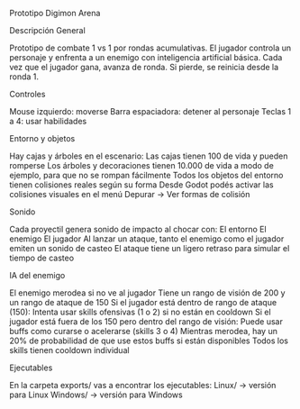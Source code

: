 Prototipo Digimon Arena


Descripción General

Prototipo de combate 1 vs 1 por rondas acumulativas.
El jugador controla un personaje y enfrenta a un enemigo con inteligencia artificial básica.
Cada vez que el jugador gana, avanza de ronda. Si pierde, se reinicia desde la ronda 1.


Controles

Mouse izquierdo: moverse
Barra espaciadora: detener al personaje
Teclas 1 a 4: usar habilidades


Entorno y objetos

Hay cajas y árboles en el escenario:
Las cajas tienen 100 de vida y pueden romperse
Los árboles y decoraciones tienen 10.000 de vida a modo de ejemplo, para que no se rompan fácilmente
Todos los objetos del entorno tienen colisiones reales según su forma
Desde Godot podés activar las colisiones visuales en el menú Depurar → Ver formas de colisión


Sonido

Cada proyectil genera sonido de impacto al chocar con:
  El entorno
  El enemigo
  El jugador
Al lanzar un ataque, tanto el enemigo como el jugador emiten un sonido de casteo
El ataque tiene un ligero retraso para simular el tiempo de casteo


IA del enemigo

El enemigo merodea si no ve al jugador
Tiene un rango de visión de 200 y un rango de ataque de 150
Si el jugador está dentro de rango de ataque (150):
Intenta usar skills ofensivas (1 o 2) si no están en cooldown
Si el jugador está fuera de los 150 pero dentro del rango de visión:
Puede usar buffs como curarse o acelerarse (skills 3 o 4)
Mientras merodea, hay un 20% de probabilidad de que use estos buffs si están disponibles
Todos los skills tienen cooldown individual

Ejecutables


En la carpeta exports/ vas a encontrar los ejecutables:
  Linux/ → versión para Linux
  Windows/ → versión para Windows

